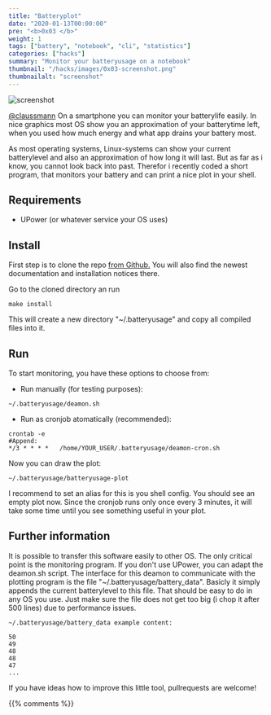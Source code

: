 ```yaml
---
title: "Batteryplot"
date: "2020-01-13T00:00:00"
pre: "<b>0x03 </b>"
weight: 1
tags: ["battery", "notebook", "cli", "statistics"]
categories: ["hacks"]
summary: "Monitor your batteryusage on a notebook"
thumbnail: "/hacks/images/0x03-screenshot.png"
thumbnailalt: "screenshot"
---
```


![screenshot](/hacks/images/0x03-screenshot.png)

[@claussmann](https://github.com/claussmann) On a smartphone you can monitor your batterylife easily. In nice graphics most OS show you an approximation of your batterytime left, when you used how much energy and what app drains your battery most.

As most operating systems, Linux-systems can show your current batterylevel and also an approximation of how long it will last. But as far as i know, you cannot look back into past. Therefor i recently coded a short program, that monitors your battery and can print a nice plot in your shell.

## Requirements

- UPower (or whatever service your OS uses)


## Install

First step is to clone the repo [from Github.](https://github.com/claussmann/battery_plot)
You will also find the newest documentation and installation notices there.

Go to the cloned directory an run

```
make install

```

This will create a new directory "~/.batteryusage" and copy all compiled files into it.

## Run

To start monitoring, you have these options to choose from:

* Run manually (for testing purposes):

```
~/.batteryusage/deamon.sh
```

* Run as cronjob atomatically (recommended):

```
crontab -e
#Append:
*/3 * * * *   /home/YOUR_USER/.batteryusage/deamon-cron.sh
```

Now you can draw the plot:

```
~/.batteryusage/batteryusage-plot
```

I recommend to set an alias for this is you shell config. You should see an empty plot now. Since the cronjob runs only once every 3 minutes, it will take some time until you see something useful in your plot.

## Further information

It is possible to transfer this software easily to other OS. The only critical point is the monitoring program. If you don't use UPower, you can adapt the deamon.sh script. The interface for this deamon to communicate with the plotting program is the file "~/.batteryusage/battery_data".
Basicly it simply appends the current batterylevel to this file. That should be easy to do in any OS you use. Just make sure the file does not get too big (i chop it after 500 lines) due to performance issues.

```
~/.batteryusage/battery_data example content:

50
49
48
48
47
...
```

If you have ideas how to improve this little tool, pullrequests are welcome!

{{% comments %}}
